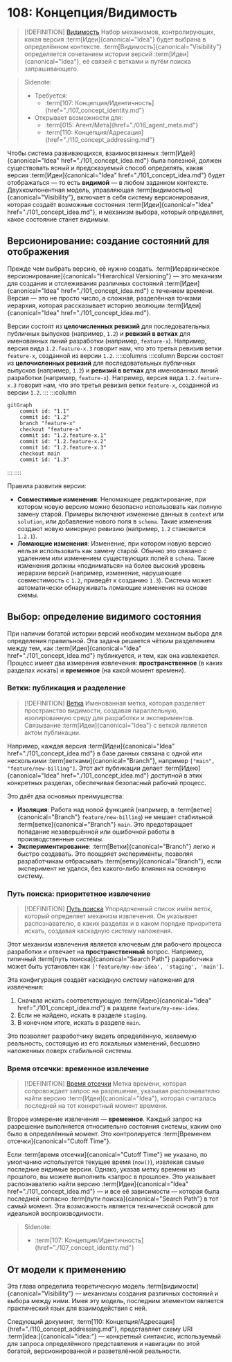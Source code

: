 # 108: Концепция/Видимость

> [!DEFINITION] [Видимость](./000_glossary.md)
> Набор механизмов, контролирующих, какая версия :term[Идеи]{canonical="Idea"} будет выбрана в определённом контексте. :term[Видимость]{canonical="Visibility"} определяется сочетанием истории версий :term[Идеи]{canonical="Idea"}, её связей с ветками и путём поиска запрашивающего.

> Sidenote:
> - Требуется:
>   - :term[107: Концепция/Идентичность]{href="./107_concept_identity.md"}
> - Открывает возможности для:
>   - :term[015: Агент/Мета]{href="./016_agent_meta.md"}
>   - :term[110: Концепция/Адресация]{href="./110_concept_addressing.md"}

Чтобы система развивающихся, взаимосвязанных :term[Идей]{canonical="Idea" href="./101_concept_idea.md"} была полезной, должен существовать ясный и предсказуемый способ определять, какая версия :term[Идеи]{canonical="Idea" href="./101_concept_idea.md"} будет отображаться — то есть **видимой** — в любом заданном контексте. Двухкомпонентная модель, управляющая :term[видимостью]{canonical="Visibility"}, включает в себя систему версионирования, которая создаёт возможные состояния :term[Идеи]{canonical="Idea" href="./101_concept_idea.md"}, и механизм выбора, который определяет, какое состояние станет видимым.

## Версионирование: создание состояний для отображения

Прежде чем выбрать версию, её нужно создать. :term[Иерархическое версионирование]{canonical="Hierarchical Versioning"} — это механизм для создания и отслеживания различных состояний :term[Идеи]{canonical="Idea" href="./101_concept_idea.md"} с течением времени. Версия — это не просто число, а сложная, разделённая точками иерархия, которая рассказывает историю эволюции :term[Идеи]{canonical="Idea" href="./101_concept_idea.md"}.

Версии состоят из **целочисленных ревизий** для последовательных публичных выпусков (например, `1.2`) и **ревизий в ветках** для именованных линий разработки (например, `feature-x`). Например, версия вида `1.2.feature-x.3` говорит нам, что это третья ревизия ветки `feature-x`, созданной из версии `1.2`.
::::columns
:::column
Версии состоят из **целочисленных ревизий** для последовательных публичных выпусков (например, `1.2`) и **ревизий в ветках** для именованных линий разработки (например, `feature-x`). Например, версия вида `1.2.feature-x.3` говорит нам, что это третья ревизия ветки `feature-x`, созданной из версии `1.2`.
:::
:::column

```mermaid
gitGraph
    commit id: "1.1"
    commit id: "1.2"
    branch "feature-x"
    checkout "feature-x"
    commit id: "1.2.feature-x.1"
    commit id: "1.2.feature-x.2"
    commit id: "1.2.feature-x.3"
    checkout main
    commit id: "1.3"
```

:::
::::

Правила развития версии:

- **Совместимые изменения**: Неломающее редактирование, при котором новую версию можно безопасно использовать как полную замену старой. Примеры включают изменение данных в `context` или `solution`, или добавление нового поля в `schema`. Такие изменения создают новую минорную ревизию (например, `1.2` становится `1.2.1`).
- **Ломающие изменения**: Изменение, при котором новую версию нельзя использовать как замену старой. Обычно это связано с удалением или изменением существующих полей в `schema`. Такие изменения должны «подниматься» на более высокий уровень иерархии версий (например, изменение, нарушающее совместимость с `1.2`, приведёт к созданию `1.3`). Система может автоматически обнаруживать ломающие изменения на основе схемы.

## Выбор: определение видимого состояния

При наличии богатой истории версий необходим механизм выбора для определения правильной. Эта задача решается чётким разделением между тем, как :term[Идея]{canonical="Idea" href="./101_concept_idea.md"} публикуется, и тем, как она извлекается. Процесс имеет два измерения извлечения: **пространственное** (в каких разделах искать) и **временное** (на какой момент времени).

### Ветки: публикация и разделение

> [!DEFINITION] [Ветка](./000_glossary.md)
> Именованная метка, которая разделяет пространство видимости, создавая параллельную, изолированную среду для разработки и экспериментов. Связывание :term[Идеи]{canonical="Idea"} с веткой является актом публикации.

Например, каждая версия :term[Идеи]{canonical="Idea" href="./101_concept_idea.md"} в базе данных связана с одной или несколькими :term[ветками]{canonical="Branch"}, например `["main", "feature/new-billing"]`. Этот акт публикации делает :term[Идею]{canonical="Idea" href="./101_concept_idea.md"} доступной в этих конкретных разделах, обеспечивая безопасный рабочий процесс.

Это даёт два основных преимущества:

- **Изоляция**: Работа над новой функцией (например, в :term[ветке]{canonical="Branch"} `feature/new-billing`) не мешает стабильной :term[ветке]{canonical="Branch"} `main`. Это предотвращает попадание незавершённой или ошибочной работы в производственные системы.
- **Экспериментирование**: :term[Ветки]{canonical="Branch"} легко и быстро создавать. Это поощряет эксперименты, позволяя разработчикам отбрасывать :term[ветку]{canonical="Branch"}, если эксперимент не удался, без какого-либо влияния на основную систему.

### Путь поиска: приоритетное извлечение

> [!DEFINITION] [Путь поиска](./000_glossary.md)
> Упорядоченный список имён веток, который определяет механизм извлечения. Он указывает распознавателю, в каких разделах и в каком порядке приоритета искать, создавая каскадную систему наложения.

Этот механизм извлечения является ключевым для рабочего процесса разработки и отвечает на **пространственный** вопрос. Например, типичный :term[путь поиска]{canonical="Search Path"} разработчика может быть установлен как `['feature/my-new-idea', 'staging', 'main']`.

Эта конфигурация создаёт каскадную систему наложения для извлечения:

1.  Сначала искать соответствующую :term[Идею]{canonical="Idea" href="./101_concept_idea.md"} в разделе `feature/my-new-idea`.
2.  Если не найдено, искать в разделе `staging`.
3.  В конечном итоге, искать в разделе `main`.

Это позволяет разработчику видеть определённую, желаемую реальность, состоящую из его локальных изменений, бесшовно наложенных поверх стабильной системы.

### Время отсечки: временное извлечение

> [!DEFINITION] [Время отсечки](./000_glossary.md)
> Метка времени, которая сопровождает запрос на разрешение, указывая распознавателю найти версию :term[Идеи]{canonical="Idea"}, которая считалась последней на тот конкретный момент времени.

Второе измерение извлечения — **временное**. Каждый запрос на разрешение выполняется относительно состояния системы, каким оно было в определённый момент. Это контролируется :term[Временем отсечки]{canonical="Cutoff Time"}.

Если :term[время отсечки]{canonical="Cutoff Time"} не указано, по умолчанию используется текущее время (`now()`), извлекая самые последние видимые версии. Однако, указав метку времени из прошлого, вы можете выполнить «запрос в прошлое». Это указывает распознавателю найти версию :term[Идеи]{canonical="Idea" href="./101_concept_idea.md"} — и все её зависимости — которая была последней согласно :term[пути поиска]{canonical="Search Path"} в тот самый момент. Эта возможность является технической основой для идеальной воспроизводимости.

> Sidenote:
> - :term[107: Концепция/Идентичность]{href="./107_concept_identity.md"}

## От модели к применению

Эта глава определила теоретическую модель :term[видимости]{canonical="Visibility"} — механизмы создания различных состояний и выбора между ними. Имея эту модель, последним элементом является практический язык для взаимодействия с ней.

Следующий документ, :term[110: Концепция/Адресация]{href="./110_concept_addressing.md"}, представляет схему URI :term[idea:]{canonical="idea:"} — конкретный синтаксис, используемый для запроса определённого представления и навигации по этой богатой, версионированной и разветвлённой реальности.
